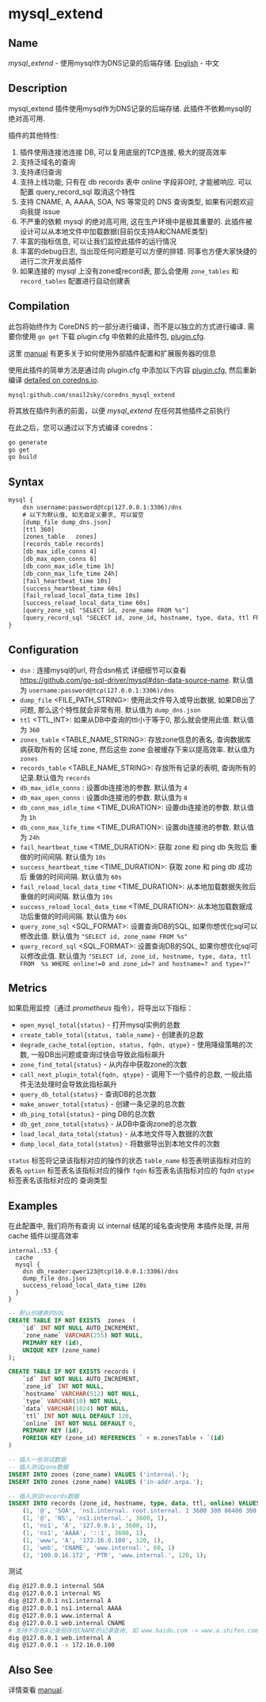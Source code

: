 # mysql_extend

## Name

*mysql_extend* - 使用mysql作为DNS记录的后端存储. [English](./README.md) - 中文

## Description

mysql_extend 插件使用mysql作为DNS记录的后端存储. 此插件不依赖mysql的绝对高可用.

插件的其他特性: 
1. 插件使用连接池连接 DB, 可以复用底层的TCP连接, 极大的提高效率
2. 支持泛域名的查询
3. 支持递归查询
4. 支持上线功能, 只有在 db records 表中 online 字段非0时, 才能被响应. 可以配置 query_record_sql 取消这个特性
5. 支持 CNAME, A, AAAA, SOA, NS 等常见的 DNS 查询类型, 如果有问题欢迎向我提 issue
6. 不严重的依赖 mysql 的绝对高可用, 这在生产环境中是极其重要的. 此插件被设计可以从本地文件中加载数据(目前仅支持A和CNAME类型)
7. 丰富的指标信息, 可以让我们监控此插件的运行情况
8. 丰富的debug日志, 当出现任何问题是可以方便的排错. 同事也方便大家快捷的进行二次开发此插件
9. 如果连接的 mysql 上没有zone或record表, 那么会使用 `zone_tables` 和 `record_tables` 配置进行自动创建表


## Compilation

此包将始终作为 CoreDNS 的一部分进行编译，而不是以独立的方式进行编译. 需要你使用 `go get` 下载 plugin.cfg 中依赖的此插件包,  [plugin.cfg](https://github.com/coredns/coredns/blob/master/plugin.cfg).

这里 [manual](https://coredns.io/manual/toc/#what-is-coredns) 有更多关于如何使用外部插件配置和扩展服务器的信息

使用此插件的简单方法是通过向 plugin.cfg 中添加以下内容 [plugin.cfg](https://github.com/coredns/coredns/blob/master/plugin.cfg), 然后重新编译 [detailed on coredns.io](https://coredns.io/2017/07/25/compile-time-enabling-or-disabling-plugins/#build-with-compile-time-configuration-file).

~~~
mysql:github.com/snail2sky/coredns_mysql_extend
~~~

将其放在插件列表的前面，以便 *mysql_extend* 在任何其他插件之前执行

在此之后，您可以通过以下方式编译 coredns：

``` sh
go generate
go get
go build
```

## Syntax

~~~ txt
mysql {
    dsn username:password@tcp(127.0.0.1:3306)/dns
    # 以下为默认值, 如无自定义要求, 可以留空
    [dump_file dump_dns.json]
    [ttl 360]
    [zones_table   zones]
    [records_table records]
    [db_max_idle_conns 4]
    [db_max_open_conns 8]
    [db_conn_max_idle_time 1h]
    [db_conn_max_life_time 24h]
    [fail_heartbeat_time 10s]
    [success_heartbeat_time 60s]
    [fail_reload_local_data_time 10s]
    [success_reload_local_data_time 60s]
    [query_zone_sql "SELECT id, zone_name FROM %s"]
    [query_record_sql "SELECT id, zone_id, hostname, type, data, ttl FROM  %s WHERE online!=0 and zone_id=? and hostname=? and type=?"]
}
~~~

## Configuration

- `dsn` <DSN>: 连接mysql的url, 符合dsn格式 详细细节可以查看 https://github.com/go-sql-driver/mysql#dsn-data-source-name. 默认值为 `username:password@tcp(127.0.0.1:3306)/dns`
- `dump_file` <FILE_PATH_STRING>: 使用此文件导入或导出数据, 如果DB出了问题, 那么这个特性就会非常有用. 默认值为 `dump_dns.json`
- `ttl` <TTL_INT>: 如果从DB中查询的ttl小于等于0, 那么就会使用此值. 默认值为 `360`
- `zones_table` <TABLE_NAME_STRING>: 存放zone信息的表名, 查询数据库病获取所有的 区域 zone, 然后这些 zone 会被缓存下来以提高效率. 默认值为 `zones`
- `records_table` <TABLE_NAME_STRING>: 存放所有记录的表明, 查询所有的记录.默认值为 `records`
- `db_max_idle_conns` <INT>: 设置db连接池的参数. 默认值为 `4`
- `db_max_open_conns` <INT>: 设置db连接池的参数. 默认值为 `8`
- `db_conn_max_idle_time` <TIME_DURATION>: 设置db连接池的参数. 默认值为 `1h`
- `db_conn_max_life_time` <TIME_DURATION>: 设置db连接池的参数. 默认值为 `24h`
- `fail_heartbeat_time` <TIME_DURATION>: 获取 zone 和 ping db 失败后 重做的时间间隔. 默认值为 `10s`
- `success_heartbeat_time` <TIME_DURATION>: 获取 zone 和 ping db 成功后 重做的时间间隔. 默认值为  `60s`
- `fail_reload_local_data_time` <TIME_DURATION>: 从本地加载数据失败后重做的时间间隔. 默认值为 `10s`
- `success_reload_local_data_time` <TIME_DURATION>: 从本地加载数据成功后重做的时间间隔. 默认值为  `60s`
- `query_zone_sql` <SQL_FORMAT>: 设置查询DB的SQL, 如果你想优化sql可以修改此值. 默认值为 `"SELECT id, zone_name FROM %s"`
- `query_record_sql` <SQL_FORMAT>: 设置查询DB的SQL, 如果你想优化sql可以修改此值. 默认值为 `"SELECT id, zone_id, hostname, type, data, ttl FROM  %s WHERE online!=0 and zone_id=? and hostname=? and type=?"`

## Metrics

如果启用监控（通过 *prometheus* 指令），将导出以下指标：

* `open_mysql_total{status}` - 打开mysql实例的总数
* `create_table_total{status, table_name}` - 创建表的总数
* `degrade_cache_total{option, status, fqdn, qtype}` - 使用降级策略的次数, 一般DB出问题或查询过快会导致此指标飙升
* `zone_find_total{status}` - 从内存中获取zone的次数
* `call_next_plugin_total{fqdn, qtype}` - 调用下一个插件的总数, 一般此插件无法处理时会导致此指标飙升
* `query_db_total{status}` - 查询DB的总次数
* `make_answer_total{status}` - 创建一条记录的总次数
* `db_ping_total{status}` - ping DB的总次数
* `db_get_zone_total{status}` - 从DB中查询zone的总次数
* `load_local_data_total{status}` - 从本地文件导入数据的次数
* `dump_local_data_total{status}` - 将数据导出到本地文件的次数

`status` 标签将记录该指标对应的操作的状态
`table_name` 标签表明该指标对应的表名
`option` 标签表名该指标对应的操作
`fqdn` 标签表名该指标对应的 fqdn
`qtype` 标签表名该指标对应的 查询类型


## Examples

在此配置中, 我们将所有查询 以 internal 结尾的域名查询使用 本插件处理, 并用cache 插件以提高效率
~~~ corefile
internal.:53 {
  cache
  mysql {
    dsn db_reader:qwer123@tcp(10.0.0.1:3306)/dns
    dump_file dns.json
    success_reload_local_data_time 120s
  }
}
~~~

~~~ sql
-- 默认创建表的SQL
CREATE TABLE IF NOT EXISTS  zones  (
    `id` INT NOT NULL AUTO_INCREMENT,
    `zone_name` VARCHAR(255) NOT NULL,
    PRIMARY KEY (id),
    UNIQUE KEY (zone_name)
);

CREATE TABLE IF NOT EXISTS records (
    `id` INT NOT NULL AUTO_INCREMENT,
    `zone_id` INT NOT NULL,
    `hostname` VARCHAR(512) NOT NULL,
    `type` VARCHAR(10) NOT NULL,
    `data` VARCHAR(1024) NOT NULL,
    `ttl` INT NOT NULL DEFAULT 120,
    `online` INT NOT NULL DEFAULT 0,
    PRIMARY KEY (id),
    FOREIGN KEY (zone_id) REFERENCES ` + m.zonesTable + `(id)
)

-- 插入一些测试数据
-- 插入测试zone数据
INSERT INTO zones (zone_name) VALUES ('internal.');
INSERT INTO zones (zone_name) VALUES ('in-addr.arpa.');

-- 插入测试records数据
INSERT INTO records (zone_id, hostname, type, data, ttl, online) VALUES 
    (1, '@', 'SOA', 'ns1.internal. root.internal. 1 3600 300 86400 300', 3600, 1),
    (1, '@', 'NS', 'ns1.internal.', 3600, 1),
    (1, 'ns1', 'A', '127.0.0.1', 3600, 1),
    (1, 'ns1', 'AAAA', '::1', 3600, 1),
    (1, 'www', 'A', '172.16.0.100', 120, 1),
    (1, 'web', 'CNAME', 'www.internal.', 60, 1)
    (2, '100.0.16.172', 'PTR', 'www.internal.', 120, 1);

~~~

测试
~~~ bash
dig @127.0.0.1 internal SOA
dig @127.0.0.1 internal NS
dig @127.0.0.1 ns1.internal A
dig @127.0.0.1 ns1.internal AAAA
dig @127.0.0.1 www.internal A
dig @127.0.0.1 web.internal CNAME
# 支持不存在A记录但存在CNAME的记录查询, 如 www.baidu.com -> www.a.shifen.com
dig @127.0.0.1 web.internal A
dig @127.0.0.1 -x 172.16.0.100

~~~

## Also See

详情查看 [manual](https://coredns.io/manual).
